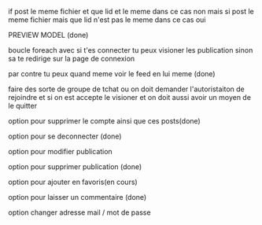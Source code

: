 if post le meme fichier et que lid et le meme dans ce cas non mais si  post le meme fichier mais que lid n'est pas le meme dans ce cas oui


PREVIEW MODEL (done)


boucle foreach avec si t'es connecter tu peux visioner les publication sinon sa te redirige sur la page de connexion 

par contre tu peux quand meme voir le feed en lui meme (done)



faire des sorte de groupe de tchat ou on doit demander l'autoristaiton de rejoindre et si on est accepte le visioner et on doit aussi avoir un moyen de le quitter 


option pour supprimer le compte ainsi que ces posts(done)


option pour se deconnecter (done)


option pour modifier publication 

option pour supprimer publication (done)


option pour ajouter en favoris(en cours)


option pour laisser un commentaire (done)

option changer adresse mail / mot de passe



